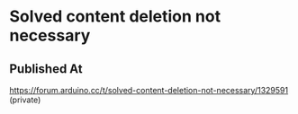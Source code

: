 # Solved content deletion not necessary

## Published At

https://forum.arduino.cc/t/solved-content-deletion-not-necessary/1329591 (private)
